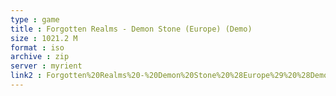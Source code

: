 ```yaml
---
type : game
title : Forgotten Realms - Demon Stone (Europe) (Demo)
size : 1021.2 M
format : iso
archive : zip
server : myrient
link2 : Forgotten%20Realms%20-%20Demon%20Stone%20%28Europe%29%20%28Demo%29
---
```

